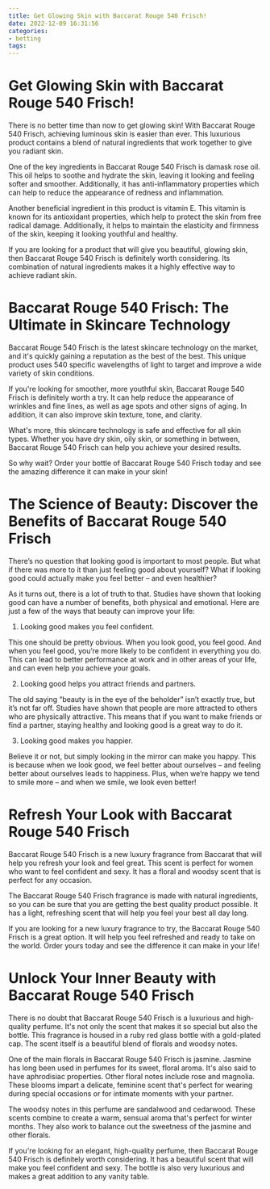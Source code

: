 ```yaml
---
title: Get Glowing Skin with Baccarat Rouge 540 Frisch!
date: 2022-12-09 16:31:56
categories:
- betting
tags:
---
```



#  Get Glowing Skin with Baccarat Rouge 540 Frisch!

There is no better time than now to get glowing skin! With Baccarat Rouge 540 Frisch, achieving luminous skin is easier than ever. This luxurious product contains a blend of natural ingredients that work together to give you radiant skin.

One of the key ingredients in Baccarat Rouge 540 Frisch is damask rose oil. This oil helps to soothe and hydrate the skin, leaving it looking and feeling softer and smoother. Additionally, it has anti-inflammatory properties which can help to reduce the appearance of redness and inflammation.

Another beneficial ingredient in this product is vitamin E. This vitamin is known for its antioxidant properties, which help to protect the skin from free radical damage. Additionally, it helps to maintain the elasticity and firmness of the skin, keeping it looking youthful and healthy.

If you are looking for a product that will give you beautiful, glowing skin, then Baccarat Rouge 540 Frisch is definitely worth considering. Its combination of natural ingredients makes it a highly effective way to achieve radiant skin.

#  Baccarat Rouge 540 Frisch: The Ultimate in Skincare Technology

Baccarat Rouge 540 Frisch is the latest skincare technology on the market, and it's quickly gaining a reputation as the best of the best. This unique product uses 540 specific wavelengths of light to target and improve a wide variety of skin conditions.

If you're looking for smoother, more youthful skin, Baccarat Rouge 540 Frisch is definitely worth a try. It can help reduce the appearance of wrinkles and fine lines, as well as age spots and other signs of aging. In addition, it can also improve skin texture, tone, and clarity.

What's more, this skincare technology is safe and effective for all skin types. Whether you have dry skin, oily skin, or something in between, Baccarat Rouge 540 Frisch can help you achieve your desired results.

So why wait? Order your bottle of Baccarat Rouge 540 Frisch today and see the amazing difference it can make in your skin!

#  The Science of Beauty: Discover the Benefits of Baccarat Rouge 540 Frisch

There’s no question that looking good is important to most people. But what if there was more to it than just feeling good about yourself? What if looking good could actually make you feel better – and even healthier?

As it turns out, there is a lot of truth to that. Studies have shown that looking good can have a number of benefits, both physical and emotional. Here are just a few of the ways that beauty can improve your life:

1. Looking good makes you feel confident.

This one should be pretty obvious. When you look good, you feel good. And when you feel good, you’re more likely to be confident in everything you do. This can lead to better performance at work and in other areas of your life, and can even help you achieve your goals.

2. Looking good helps you attract friends and partners.

The old saying “beauty is in the eye of the beholder” isn’t exactly true, but it’s not far off. Studies have shown that people are more attracted to others who are physically attractive. This means that if you want to make friends or find a partner, staying healthy and looking good is a great way to do it.

3. Looking good makes you happier.

Believe it or not, but simply looking in the mirror can make you happy. This is because when we look good, we feel better about ourselves – and feeling better about ourselves leads to happiness. Plus, when we’re happy we tend to smile more – and when we smile, we look even better!

#  Refresh Your Look with Baccarat Rouge 540 Frisch

Baccarat Rouge 540 Frisch is a new luxury fragrance from Baccarat that will help you refresh your look and feel great. This scent is perfect for women who want to feel confident and sexy. It has a floral and woodsy scent that is perfect for any occasion.

The Baccarat Rouge 540 Frisch fragrance is made with natural ingredients, so you can be sure that you are getting the best quality product possible. It has a light, refreshing scent that will help you feel your best all day long.

If you are looking for a new luxury fragrance to try, the Baccarat Rouge 540 Frisch is a great option. It will help you feel refreshed and ready to take on the world. Order yours today and see the difference it can make in your life!

#  Unlock Your Inner Beauty with Baccarat Rouge 540 Frisch

There is no doubt that Baccarat Rouge 540 Frisch is a luxurious and high-quality perfume. It's not only the scent that makes it so special but also the bottle. This fragrance is housed in a ruby red glass bottle with a gold-plated cap. The scent itself is a beautiful blend of florals and woodsy notes.

One of the main florals in Baccarat Rouge 540 Frisch is jasmine. Jasmine has long been used in perfumes for its sweet, floral aroma. It's also said to have aphrodisiac properties. Other floral notes include rose and magnolia. These blooms impart a delicate, feminine scent that's perfect for wearing during special occasions or for intimate moments with your partner.

The woodsy notes in this perfume are sandalwood and cedarwood. These scents combine to create a warm, sensual aroma that's perfect for winter months. They also work to balance out the sweetness of the jasmine and other florals.

If you're looking for an elegant, high-quality perfume, then Baccarat Rouge 540 Frisch is definitely worth considering. It has a beautiful scent that will make you feel confident and sexy. The bottle is also very luxurious and makes a great addition to any vanity table.